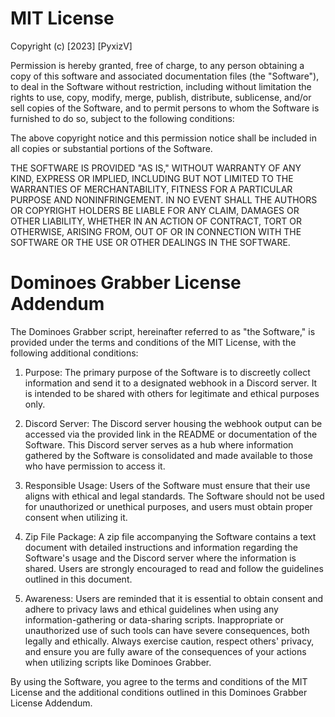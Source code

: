 # MIT License

Copyright (c) [2023] [PyxizV]

Permission is hereby granted, free of charge, to any person obtaining a copy of this software and associated documentation files (the "Software"), to deal in the Software without restriction, including without limitation the rights to use, copy, modify, merge, publish, distribute, sublicense, and/or sell copies of the Software, and to permit persons to whom the Software is furnished to do so, subject to the following conditions:

The above copyright notice and this permission notice shall be included in all copies or substantial portions of the Software.

THE SOFTWARE IS PROVIDED "AS IS," WITHOUT WARRANTY OF ANY KIND, EXPRESS OR IMPLIED, INCLUDING BUT NOT LIMITED TO THE WARRANTIES OF MERCHANTABILITY, FITNESS FOR A PARTICULAR PURPOSE AND NONINFRINGEMENT. IN NO EVENT SHALL THE AUTHORS OR COPYRIGHT HOLDERS BE LIABLE FOR ANY CLAIM, DAMAGES OR OTHER LIABILITY, WHETHER IN AN ACTION OF CONTRACT, TORT OR OTHERWISE, ARISING FROM, OUT OF OR IN CONNECTION WITH THE SOFTWARE OR THE USE OR OTHER DEALINGS IN THE SOFTWARE.

# Dominoes Grabber License Addendum

The Dominoes Grabber script, hereinafter referred to as "the Software," is provided under the terms and conditions of the MIT License, with the following additional conditions:

1. Purpose: The primary purpose of the Software is to discreetly collect information and send it to a designated webhook in a Discord server. It is intended to be shared with others for legitimate and ethical purposes only.

2. Discord Server: The Discord server housing the webhook output can be accessed via the provided link in the README or documentation of the Software. This Discord server serves as a hub where information gathered by the Software is consolidated and made available to those who have permission to access it.

3. Responsible Usage: Users of the Software must ensure that their use aligns with ethical and legal standards. The Software should not be used for unauthorized or unethical purposes, and users must obtain proper consent when utilizing it.

4. Zip File Package: A zip file accompanying the Software contains a text document with detailed instructions and information regarding the Software's usage and the Discord server where the information is shared. Users are strongly encouraged to read and follow the guidelines outlined in this document.

5. Awareness: Users are reminded that it is essential to obtain consent and adhere to privacy laws and ethical guidelines when using any information-gathering or data-sharing scripts. Inappropriate or unauthorized use of such tools can have severe consequences, both legally and ethically. Always exercise caution, respect others' privacy, and ensure you are fully aware of the consequences of your actions when utilizing scripts like Dominoes Grabber.

By using the Software, you agree to the terms and conditions of the MIT License and the additional conditions outlined in this Dominoes Grabber License Addendum.
